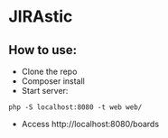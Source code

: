 JIRAstic
========

How to use:
-----------

* Clone the repo
* Composer install
* Start server:
```
php -S localhost:8080 -t web web/
```
* Access http://localhost:8080/boards
